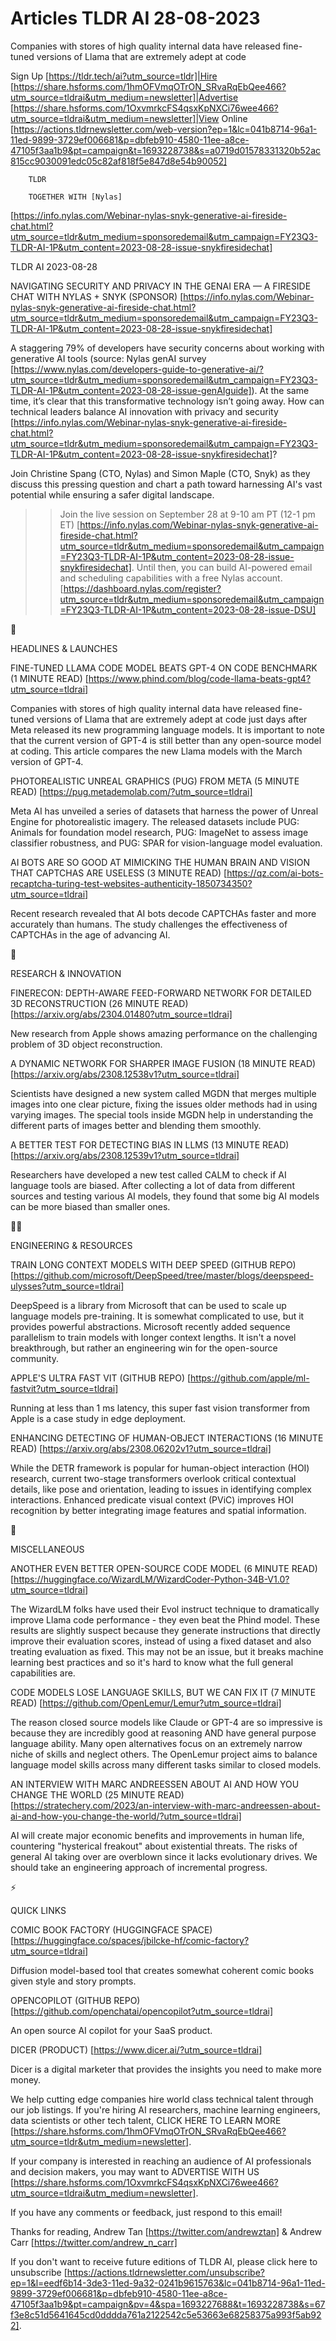 # Articles TLDR AI 28-08-2023

Companies with stores of high quality internal data have released
fine-tuned versions of Llama that are extremely adept at code  

Sign Up [https://tldr.tech/ai?utm_source=tldr]|Hire
[https://share.hsforms.com/1hmOFVmqOTrON_SRvaRqEbQee466?utm_source=tldrai&utm_medium=newsletter]|Advertise
[https://share.hsforms.com/1OxvmrkcFS4qsxKpNXCi76wee466?utm_source=tldrai&utm_medium=newsletter]|View
Online
[https://actions.tldrnewsletter.com/web-version?ep=1&lc=041b8714-96a1-11ed-9899-3729ef006681&p=dbfeb910-4580-11ee-a8ce-47105f3aa1b9&pt=campaign&t=1693228738&s=a0719d01578331320b52ac815cc9030091edc05c82af818f5e847d8e54b90052]


		TLDR 

		TOGETHER WITH [Nylas]
[https://info.nylas.com/Webinar-nylas-snyk-generative-ai-fireside-chat.html?utm_source=tldr&utm_medium=sponsoredemail&utm_campaign=FY23Q3-TLDR-AI-1P&utm_content=2023-08-28-issue-snykfiresidechat]

TLDR AI 2023-08-28

NAVIGATING SECURITY AND PRIVACY IN THE GENAI ERA — A FIRESIDE CHAT
WITH NYLAS + SNYK (SPONSOR)
[https://info.nylas.com/Webinar-nylas-snyk-generative-ai-fireside-chat.html?utm_source=tldr&utm_medium=sponsoredemail&utm_campaign=FY23Q3-TLDR-AI-1P&utm_content=2023-08-28-issue-snykfiresidechat]


A staggering 79% of developers have security concerns about working
with generative AI tools (source: Nylas genAI survey
[https://www.nylas.com/developers-guide-to-generative-ai/?utm_source=tldr&utm_medium=sponsoredemail&utm_campaign=FY23Q3-TLDR-AI-1P&utm_content=2023-08-28-issue-genAIguide]).
At the same time, it’s clear that this transformative technology
isn’t going away.
How can technical leaders balance AI innovation with privacy and
security
[https://info.nylas.com/Webinar-nylas-snyk-generative-ai-fireside-chat.html?utm_source=tldr&utm_medium=sponsoredemail&utm_campaign=FY23Q3-TLDR-AI-1P&utm_content=2023-08-28-issue-snykfiresidechat]?

Join Christine Spang (CTO, Nylas) and Simon Maple (CTO, Snyk) as they
discuss this pressing question and chart a path toward harnessing AI's
vast potential while ensuring a safer digital landscape.

>> Join the live session on September 28 at 9-10 am PT (12-1 pm ET)
[https://info.nylas.com/Webinar-nylas-snyk-generative-ai-fireside-chat.html?utm_source=tldr&utm_medium=sponsoredemail&utm_campaign=FY23Q3-TLDR-AI-1P&utm_content=2023-08-28-issue-snykfiresidechat].
Until then, you can build AI-powered email and scheduling capabilities
with a free Nylas account.
[https://dashboard.nylas.com/register?utm_source=tldr&utm_medium=sponsoredemail&utm_campaign=FY23Q3-TLDR-AI-1P&utm_content=2023-08-28-issue-DSU]

🚀 

HEADLINES & LAUNCHES

FINE-TUNED LLAMA CODE MODEL BEATS GPT-4 ON CODE BENCHMARK (1 MINUTE
READ)
[https://www.phind.com/blog/code-llama-beats-gpt4?utm_source=tldrai] 

Companies with stores of high quality internal data have released
fine-tuned versions of Llama that are extremely adept at code just
days after Meta released its new programming language models. It is
important to note that the current version of GPT-4 is still better
than any open-source model at coding. This article compares the new
Llama models with the March version of GPT-4. 

PHOTOREALISTIC UNREAL GRAPHICS (PUG) FROM META (5 MINUTE READ)
[https://pug.metademolab.com/?utm_source=tldrai] 

Meta AI has unveiled a series of datasets that harness the power of
Unreal Engine for photorealistic imagery. The released datasets
include PUG: Animals for foundation model research, PUG: ImageNet to
assess image classifier robustness, and PUG: SPAR for vision-language
model evaluation. 

AI BOTS ARE SO GOOD AT MIMICKING THE HUMAN BRAIN AND VISION THAT
CAPTCHAS ARE USELESS (3 MINUTE READ)
[https://qz.com/ai-bots-recaptcha-turing-test-websites-authenticity-1850734350?utm_source=tldrai]


Recent research revealed that AI bots decode CAPTCHAs faster and more
accurately than humans. The study challenges the effectiveness of
CAPTCHAs in the age of advancing AI. 

🧠 

RESEARCH & INNOVATION

FINERECON: DEPTH-AWARE FEED-FORWARD NETWORK FOR DETAILED 3D
RECONSTRUCTION (26 MINUTE READ)
[https://arxiv.org/abs/2304.01480?utm_source=tldrai] 

New research from Apple shows amazing performance on the challenging
problem of 3D object reconstruction. 

A DYNAMIC NETWORK FOR SHARPER IMAGE FUSION (18 MINUTE READ)
[https://arxiv.org/abs/2308.12538v1?utm_source=tldrai] 

Scientists have designed a new system called MGDN that merges multiple
images into one clear picture, fixing the issues older methods had in
using varying images. The special tools inside MGDN help in
understanding the different parts of images better and blending them
smoothly. 

A BETTER TEST FOR DETECTING BIAS IN LLMS (13 MINUTE READ)
[https://arxiv.org/abs/2308.12539v1?utm_source=tldrai] 

Researchers have developed a new test called CALM to check if AI
language tools are biased. After collecting a lot of data from
different sources and testing various AI models, they found that some
big AI models can be more biased than smaller ones. 

🧑‍💻 

ENGINEERING & RESOURCES

TRAIN LONG CONTEXT MODELS WITH DEEP SPEED (GITHUB REPO)
[https://github.com/microsoft/DeepSpeed/tree/master/blogs/deepspeed-ulysses?utm_source=tldrai]


DeepSpeed is a library from Microsoft that can be used to scale up
language models pre-training. It is somewhat complicated to use, but
it provides powerful abstractions. Microsoft recently added sequence
parallelism to train models with longer context lengths. It isn't a
novel breakthrough, but rather an engineering win for the open-source
community. 

APPLE'S ULTRA FAST VIT (GITHUB REPO)
[https://github.com/apple/ml-fastvit?utm_source=tldrai] 

Running at less than 1 ms latency, this super fast vision transformer
from Apple is a case study in edge deployment. 

ENHANCING DETECTING OF HUMAN-OBJECT INTERACTIONS (16 MINUTE READ)
[https://arxiv.org/abs/2308.06202v1?utm_source=tldrai] 

While the DETR framework is popular for human-object interaction (HOI)
research, current two-stage transformers overlook critical contextual
details, like pose and orientation, leading to issues in identifying
complex interactions. Enhanced predicate visual context (PViC)
improves HOI recognition by better integrating image features and
spatial information. 

🎁 

MISCELLANEOUS

ANOTHER EVEN BETTER OPEN-SOURCE CODE MODEL (6 MINUTE READ)
[https://huggingface.co/WizardLM/WizardCoder-Python-34B-V1.0?utm_source=tldrai]


The WizardLM folks have used their Evol instruct technique to
dramatically improve Llama code performance - they even beat the Phind
model. These results are slightly suspect because they generate
instructions that directly improve their evaluation scores, instead of
using a fixed dataset and also treating evaluation as fixed. This may
not be an issue, but it breaks machine learning best practices and so
it's hard to know what the full general capabilities are. 

CODE MODELS LOSE LANGUAGE SKILLS, BUT WE CAN FIX IT (7 MINUTE READ)
[https://github.com/OpenLemur/Lemur?utm_source=tldrai] 

The reason closed source models like Claude or GPT-4 are so impressive
is because they are incredibly good at reasoning AND have general
purpose language ability. Many open alternatives focus on an extremely
narrow niche of skills and neglect others. The OpenLemur project aims
to balance language model skills across many different tasks similar
to closed models. 

AN INTERVIEW WITH MARC ANDREESSEN ABOUT AI AND HOW YOU CHANGE THE
WORLD (25 MINUTE READ)
[https://stratechery.com/2023/an-interview-with-marc-andreessen-about-ai-and-how-you-change-the-world/?utm_source=tldrai]


AI will create major economic benefits and improvements in human life,
countering "hysterical freakout" about existential threats. The risks
of general AI taking over are overblown since it lacks evolutionary
drives. We should take an engineering approach of incremental
progress. 

⚡ 

QUICK LINKS

COMIC BOOK FACTORY (HUGGINGFACE SPACE)
[https://huggingface.co/spaces/jbilcke-hf/comic-factory?utm_source=tldrai]


Diffusion model-based tool that creates somewhat coherent comic books
given style and story prompts. 

OPENCOPILOT (GITHUB REPO)
[https://github.com/openchatai/opencopilot?utm_source=tldrai] 

An open source AI copilot for your SaaS product. 

DICER (PRODUCT) [https://www.dicer.ai/?utm_source=tldrai] 

Dicer is a digital marketer that provides the insights you need to
make more money. 

 We help cutting edge companies hire world class technical talent
through our job listings. If you're hiring AI researchers, machine
learning engineers, data scientists or other tech talent, CLICK HERE
TO LEARN MORE
[https://share.hsforms.com/1hmOFVmqOTrON_SRvaRqEbQee466?utm_source=tldr&utm_medium=newsletter].


If your company is interested in reaching an audience of AI
professionals and decision makers, you may want to ADVERTISE WITH US
[https://share.hsforms.com/1OxvmrkcFS4qsxKpNXCi76wee466?utm_source=tldrai&utm_medium=newsletter].


If you have any comments or feedback, just respond to this email! 

Thanks for reading, 
Andrew Tan [https://twitter.com/andrewztan] & Andrew Carr
[https://twitter.com/andrew_n_carr] 

If you don't want to receive future editions of TLDR AI, please click
here to unsubscribe
[https://actions.tldrnewsletter.com/unsubscribe?ep=1&l=eedf6b14-3de3-11ed-9a32-0241b9615763&lc=041b8714-96a1-11ed-9899-3729ef006681&p=dbfeb910-4580-11ee-a8ce-47105f3aa1b9&pt=campaign&pv=4&spa=1693227688&t=1693228738&s=67f3e8c51d5641645cd0dddda761a2122542c5e53663e68258375a993f5ab922].